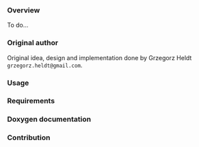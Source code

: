 ### Overview

To do...

### Original author

Original idea, design and implementation done by Grzegorz Heldt `grzegorz.heldt@gmail.com`.

### Usage

### Requirements

### Doxygen documentation

### Contribution
